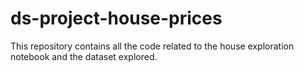 # ds-project-house-prices
This repository contains all the code related to the house exploration notebook and the dataset explored. 

